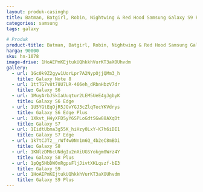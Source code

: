 ```yaml
---
layout: produk-casinghp
title: Batman, Batgirl, Robin, Nightwing & Red Hood Samsung Galaxy S9 Plus Case
categories: samsung
tags: galaxy

# Produk
product-title: Batman, Batgirl, Robin, Nightwing & Red Hood Samsung Galaxy S9 Plus Case
harga: 90000
sku: hn-1078
image-drive: 1HoAEPmKEjtukUQhkkhVurKT3aXOUhvdm
gallery:
  - url: 1Gc0k9Z2gyw1UorLpr7A2NypOjjQMm3_h
    title: Galaxy Note 8
  - url: 1ttTG7v8t78U7LR-466eh_dRbnHbzV7dr
    title: Galaxy S6
  - url: 1MuyArbJSkIaUuqtur2LEM5UeE4gJgbyK
    title: Galaxy S6 Edge
  - url: 1U5YGtEqOjR5JOvYGJ3cZlqTecYKVdrys
    title: Galaxy S6 Edge Plus
  - url: 1Xkvt_H4yXFD5yY6SPLoGdtSGw88AXqDt
    title: Galaxy S7
  - url: 1IidtUbma3g55K_hiHzy0LxY-K7h6iDI1
    title: Galaxy S7 Edge
  - url: 1k7tCJTz__rWf4w0Nn1m6Q_4b2eC8mBDi
    title: Galaxy S8
  - url: 1KNlzDM6cUNdgIu2nXiUGSYokgm0Wrz4Y
    title: Galaxy S8 Plus
  - url: 1pQg5HbDW0nRgpsFljJivtXKLqszf-bE3
    title: Galaxy S9
  - url: 1HoAEPmKEjtukUQhkkhVurKT3aXOUhvdm
    title: Galaxy S9 Plus
---
```

